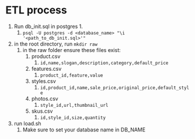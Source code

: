 # ETL process

 1. Run db_init.sql in postgres
    1. 
       1. `psql -U postgres -d <database_name> "\i '<path_to_db_init.sql>'"`
 2. in the root directory, run `mkdir raw`
    1. in the raw folder ensure these files exist:
       1. product.csv
          1. `id,name,slogan,description,category,default_price`
       2. features.csv
          1. `product_id,feature,value`
       3. styles.csv
          1. `id,product_id,name,sale_price,original_price,default_style`
       4. photos.csv
          1. `style_id,url,thumbnail_url`
       5. skus.csv
          1. `id,style_id,size,quantity`
 3. run load.sh
    1. Make sure to set your database name in DB_NAME